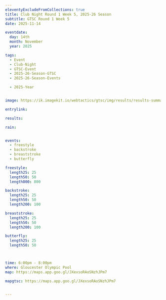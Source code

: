 ```yaml
---
eleventyExcludeFromCollections: true
title: Club Night Round 1 Week 5, 2025-26 Season
subtitle: GTSC Round 1 Week 5
date: 2025-11-14

eventdate:
  day: 14th
  month: November
  year: 2025

tags:
  - Event
  - Club-Night
  - GTSC-Event
  - 2025-26-Season-GTSC
  - 2025-26-Season-Events

  - 2025-Year


image: https://ik.imagekit.io/webtactics/gtsc/img/results/results-summary-5.jpg

entrylink: 

results: 

rain: 


events:
  - freestyle
  - backstroke
  - breaststroke
  - butterfly

freestyle:
  length25: 25
  length50: 50
  length800: 800

backstroke:
  length25: 25
  length50: 50
  length200: 100

breaststroke:
  length25: 25
  length50: 50
  length200: 100

butterfly:
  length25: 25
  length50: 50



time: 6:00pm - 8:00pm
where: Gloucester Olympic Pool
map: https://maps.app.goo.gl/JXexsoRAoSNzhJPm7

mapgtsc: https://maps.app.goo.gl/JXexsoRAoSNzhJPm7


---
```





